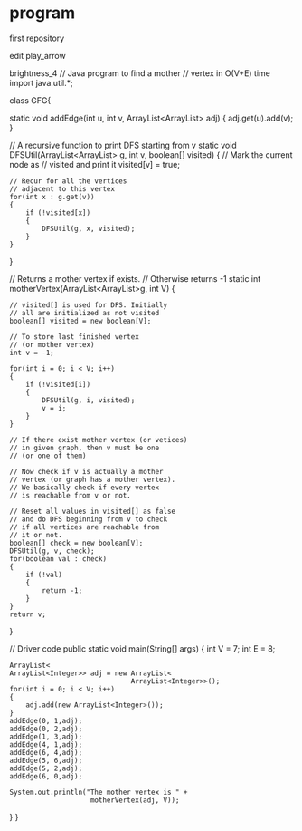 # program
first repository

edit
play_arrow

brightness_4
// Java program to find a mother 
// vertex in O(V+E) time 
import java.util.*;
 
class GFG{
    
static void addEdge(int u, int v,
 ArrayList<ArrayList<Integer>> adj)
{
    adj.get(u).add(v);
}
 
// A recursive function to print DFS starting from v 
static void DFSUtil(ArrayList<ArrayList<Integer>> g,
                    int v, boolean[] visited)
{
    // Mark the current node as 
    // visited and print it 
    visited[v] = true;
     
    // Recur for all the vertices 
    // adjacent to this vertex 
    for(int x : g.get(v))
    {
        if (!visited[x])
        {
            DFSUtil(g, x, visited);
        }
    }
}
 
// Returns a mother vertex if exists. 
// Otherwise returns -1 
static int motherVertex(ArrayList<ArrayList<Integer>>g,
                        int V)
{
     
    // visited[] is used for DFS. Initially
    // all are initialized as not visited 
    boolean[] visited = new boolean[V];
     
    // To store last finished vertex 
    // (or mother vertex) 
    int v = -1;
     
    for(int i = 0; i < V; i++)
    {
        if (!visited[i])
        {
            DFSUtil(g, i, visited);
            v = i;
        }
    }
     
    // If there exist mother vertex (or vetices)
    // in given graph, then v must be one 
    // (or one of them) 
   
    // Now check if v is actually a mother 
    // vertex (or graph has a mother vertex). 
    // We basically check if every vertex 
    // is reachable from v or not. 
   
    // Reset all values in visited[] as false
    // and do DFS beginning from v to check
    // if all vertices are reachable from 
    // it or not. 
    boolean[] check = new boolean[V];
    DFSUtil(g, v, check);
    for(boolean val : check)
    {
        if (!val)
        {
            return -1;
        }
    }
    return v;
}
 
// Driver code
 public static void main(String[] args)
 {
    int V = 7;
    int E = 8;
     
    ArrayList<
    ArrayList<Integer>> adj = new ArrayList<
                                  ArrayList<Integer>>();
    for(int i = 0; i < V; i++)
    {
        adj.add(new ArrayList<Integer>());
    }
    addEdge(0, 1,adj);
    addEdge(0, 2,adj);
    addEdge(1, 3,adj);
    addEdge(4, 1,adj);
    addEdge(6, 4,adj);
    addEdge(5, 6,adj);
    addEdge(5, 2,adj);
    addEdge(6, 0,adj);
     
    System.out.println("The mother vertex is " + 
                        motherVertex(adj, V));
}
}
 
